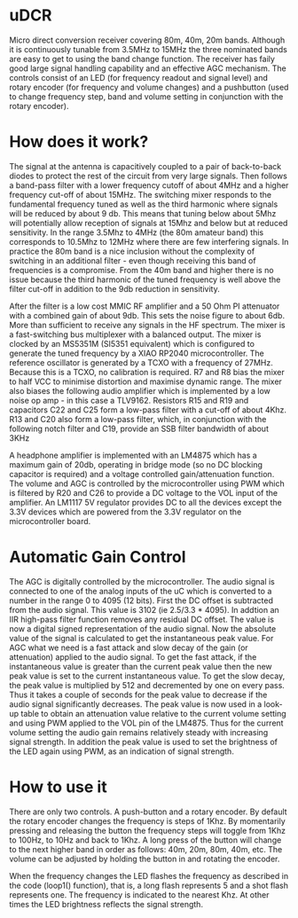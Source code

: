 # uDCR
Micro direct conversion receiver covering 80m, 40m, 20m bands. Although it is continuously tunable from 3.5MHz to 15MHz the three nominated bands are easy to get to using the band change function. The receiver has faily good large signal handling capability and an effective AGC mechanism. The controls consist of an LED (for frequency readout and signal level) and rotary encoder (for frequency and volume changes) and a pushbutton (used to change frequency step, band and volume setting in conjunction with the rotary encoder).

# How does it work?
The signal at the antenna is capacitively coupled to a pair of back-to-back diodes to protect the rest of the circuit from very large signals. Then follows a band-pass filter with a lower frequency cutoff of about 4MHz and a higher frequency cut-off of about 15MHz. The switching mixer responds to the fundamental frequency tuned as well as the third harmonic where signals will be reduced by about 9 db. This means that tuning below about 5Mhz will potentially allow reception of signals at 15Mhz and below but at reduced sensitivity. In the range 3.5Mhz to 4MHz (the 80m amateur band) this corresponds to 10.5Mhz to 12MHz where there are few interfering signals. In practice the 80m band is a nice inclusion without the complexity of switching in an additional filter - even though receiving this band of frequencies is a compromise. From the 40m band and higher there is no issue because the third harmonic of the tuned frequency is well above the filter cut-off in addition to the 9db reduction in sensitivity.

After the filter is a low cost MMIC RF amplifier and a 50 Ohm PI attenuator with a combined gain of about 9db. This sets the noise figure to about 6db. More than sufficient to receive any signals in the HF spectrum. The mixer is a fast-switching bus multiplexer with a balanced output. The mixer is clocked by an MS5351M (SI5351 equivalent) which is configured to generate the tuned frequency by a XIAO RP2040 microcontroller. The reference oscillator is generated by a TCXO with a frequency of 27MHz. Because this is a TCXO, no calibration is required. R7 and R8 bias the mixer to half VCC to minimise distortion and maximise dynamic range. The mixer also biases the following audio amplifier which is implemented by a low noise op amp - in this case a TLV9162. Resistors R15 and R19 and capacitors C22 and C25 form a low-pass filter with a cut-off of about 4Khz. R13 and C20 also form a low-pass filter, which, in conjunction with the following notch filter and C19, provide an SSB filter bandwidth of about 3KHz

A headphone amplifier is implemented with an LM4875 which has a maximum gain of 20db, operating in bridge mode (so no DC blocking capacitor is required) and a voltage controlled gain/attenuation function. The volume and AGC is controlled by the microcontroller using PWM which is filtered by R20 and C26 to provide a DC voltage to the VOL input of the amplifier. An LM1117 5V regulator provides DC to all the devices except the 3.3V devices which are powered from the 3.3V regulator on the microcontroller board.

# Automatic Gain Control
The AGC is digitally controlled by the microcontroller. The audio signal is connected to one of the analog inputs of the uC which is converted to a number in the range 0 to 4095 (12 bits). First the DC offset is subtracted from the audio signal. This value is 3102 (ie 2.5/3.3 * 4095). In addtion an IIR high-pass filter function removes any residual DC offset. The value is now a digital signed representation of the audio signal. Now the absolute value of the signal is calculated to get the instantaneous peak value. For AGC what we need is a fast attack and slow decay of the gain (or attenuation) applied to the audio signal. To get the fast attack, if the instantaneous value is greater than the current peak value then the new peak value is set to the current instantaneous value. To get the slow decay, the peak value is multiplied by 512 and decremented by one on every pass. Thus it takes a couple of seconds for the peak value to decrease if the audio signal significantly decreases. The peak value is now used in a look-up table to obtain an attenuation value relative to the current volume setting and using PWM applied to the VOL pin of the LM4875. Thus for the current volume setting the audio gain remains relatively steady with increasing signal strength. In addition the peak value is used to set the brightness of the LED again using PWM, as an indication of signal strength.

# How to use it
There are only two controls. A push-button and a rotary encoder. By default the rotary encoder changes the frequency is steps of 1Khz. By momentarily pressing and releasing the button the frequency steps will toggle from 1Khz to 100Hz, to 10Hz and back to 1Khz. A long press of the button will change to the next higher band in order as follows: 40m, 20m, 80m, 40m, etc. The volume can be adjusted by holding the button in and rotating the encoder.

When the frequency changes the LED flashes the frequency as described in the code (loop1() function), that is, a long flash represents 5 and a shot flash represents one. The frequency is indicated to the nearest Khz. At other times the LED brightness reflects the signal strength.
